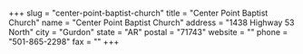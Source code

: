 +++
slug = "center-point-baptist-church"
title = "Center Point Baptist Church"
name = "Center Point Baptist Church"
address = "1438 Highway 53 North"
city = "Gurdon"
state = "AR"
postal = "71743"
website = ""
phone = "501-865-2298"
fax = ""
+++
